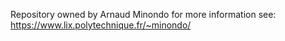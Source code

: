 Repository owned by Arnaud Minondo for more information see: https://www.lix.polytechnique.fr/~minondo/
